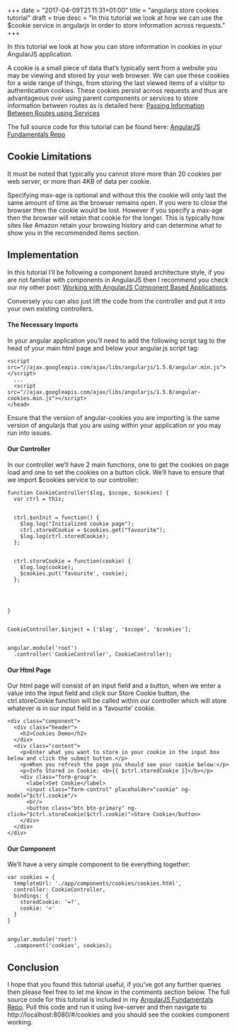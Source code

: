+++
date = "2017-04-09T21:11:31+01:00"
title = "angularjs store cookies tutorial"
draft = true
desc = "In this tutorial we look at how we can use the $cookie service in angularjs in order to store information across requests."
+++

In this tutorial we look at how you can store information in cookies in your AngularJS application. 


A cookie is a small piece of data that’s typically sent from a website you may be viewing and stored by your web browser. We can use these cookies for a wide range of things, from storing the last viewed items of a visitor to authentication cookies. These cookies persist across requests and thus are advantageous over using parent components or services to store information between routes as is detailed here: [Passing Information Between Routes using Services](https://tutorialedge.net/passing-data-between-routes-angularjs)


<div class="github-link">The full source code for this tutorial can be found here: <a href="https://github.com/elliotforbes/angularjs-fundamentals">AngularJS Fundamentals Repo</a></div>

## Cookie Limitations

It must be noted that typically you cannot store more than 20 cookies per web server, or more than 4KB of data per cookie. 

Specifying max-age is optional and without this the cookie will only last the same amount of time as the browser remains open. If you were to close the browser then the cookie would be lost. However if you specify a max-age then the browser will retain that cookie for the longer. This is typically how sites like Amazon retain your browsing history and can determine what to show you in the recommended items section.

## Implementation


In this tutorial I’ll be following a component based architecture style, if you are not familiar with components in AngularJS then I recommend you check our my other post: [Working with AngularJS Component Based Applications](https://tutorialedge.net/working-with-angularjs-component-applications).


Conversely you can also just lift the code from the controller and put it into your own existing controllers.


#### The Necessary Imports


In your angular application you’ll need to add the following script tag to the head of your main html page and below your angular.js script tag:


~~~
<script src="//ajax.googleapis.com/ajax/libs/angularjs/1.5.8/angular.min.js"></script>
  ...
  <script src="//ajax.googleapis.com/ajax/libs/angularjs/1.5.8/angular-cookies.min.js"></script>
</head>
~~~


Ensure that the version of angular-cookies you are importing is the same version of angularjs that you are using within your application or you may run into issues.


#### Our Controller


In our controller we’ll have 2 main functions, one to get the cookies on page load and one to set the cookies on a button click. We’ll have to ensure that we import $cookies service to our controller:


~~~
function CookieController($log, $scope, $cookies) {
  var ctrl = this;


  ctrl.$onInit = function() {
    $log.log("Initialized cookie page");
    ctrl.storedCookie = $cookies.get("favourite");
    $log.log(ctrl.storedCookie);  
  };


  ctrl.storeCookie = function(cookie) {
    $log.log(cookie);
    $cookies.put('favourite', cookie);
  };




}


CookieController.$inject = ['$log', '$scope', '$cookies'];


angular.module('root')
  .controller('CookieController', CookieController);
~~~


#### Our Html Page


Our html page will consist of an input field and a button, when we enter a value into the input field and click our Store Cookie button, the ctrl.storeCookie function will be called within our controller which will store whatever is in our input field in a ‘favourite’ cookie. 


~~~
<div class="component">
  <div class="header">
    <h2>Cookies Demo</h2>
  </div>
  <div class="content">
    <p>Enter what you want to store in your cookie in the input box below and click the submit button.</p>
    <p>When you refresh the page you should see your cookie below:</p>
    <p>Info Stored in Cookie: <b>{{ $ctrl.storedCookie }}</b></p>
    <div class="form-group">
      <label>Set Cookie</label>
      <input class="form-control" placeholder="cookie" ng-model="$ctrl.cookie"/>
      <br/>
      <button class="btn btn-primary" ng-click="$ctrl.storeCookie($ctrl.cookie)">Store Cookie</button>
    </div>
  </div>
</div>
~~~


#### Our Component


We’ll have a very simple component to tie everything together:


~~~
var cookies = {
  templateUrl: './app/components/cookies/cookies.html',
  controller: CookieController,
  bindings: {
    storedCookie: '=?',
    cookie: '<'
  }
}


angular.module('root')
  .component('cookies', cookies);
~~~


## Conclusion


I hope that you found this tutorial useful, if you’ve got any further queries then please feel free to let me know in the comments section below. The full source code for this tutorial is included in my [AngularJS Fundamentals Repo](https://github.com/elliotforbes/angularjs-fundamentals). Pull this code and run it using live-server and then navigate to http://localhost:8080/#/cookies and you should see the cookies component working.